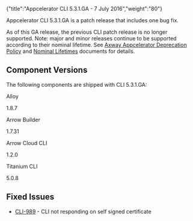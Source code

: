 {"title":"Appcelerator CLI 5.3.1.GA - 7 July 2016","weight":"80"}

Appcelerator CLI 5.3.1.GA is a patch release that includes one bug fix.

As of this GA release, the previous CLI patch release is no longer supported. Note: major and minor releases continue to be supported according to their nominal lifetime. See [Axway Appcelerator Deprecation Policy](/docs/appc/AMPLIFY_Appcelerator_Services_Overview/Axway_Appcelerator_Deprecation_Policy/) and [Nominal Lifetimes](/docs/appc/AMPLIFY_Appcelerator_Services_Overview/Axway_Appcelerator_Product_Lifecycle/#NominalLifetimes) documents for details.

## Component Versions

The following components are shipped with CLI 5.3.1.GA:

Alloy

1.8.7

Arrow Builder

1.7.31

Arrow Cloud CLI

1.2.0

Titanium CLI

5.0.8

## Fixed Issues

* [CLI-989](https://jira.appcelerator.org/browse/CLI-989) - CLI not responding on self signed certificate
